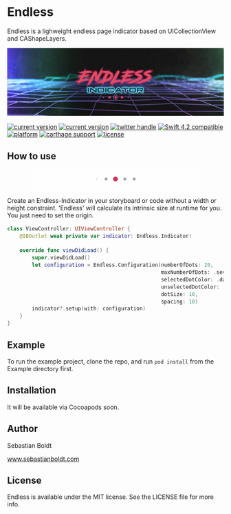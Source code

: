 # Endless

Endless is a lighweight endless page indicator based on UICollectionView and CAShapeLayers.

![Endless: Airbnb or Instragram like Page Indicator](https://github.com/SebastianBoldt/Endless/blob/master/Github/banner.png?raw=true)

<a href="https://paypal.me/boldtsebastian"><img src="https://img.shields.io/badge/paypal-donate-blue.svg?longCache=true&style=flat-square" alt="current version" /></a>
<a href="https://cocoapods.org/pods/Jelly"><img src="https://img.shields.io/badge/version-0.0.1-green.svg?longCache=true&style=flat-square" alt="current version" /></a>
<a href="http://twitter.com/sebastianboldt"><img src="https://img.shields.io/badge/twitter-@sebastianboldt-blue.svg?longCache=true&style=flat-square" alt="twitter handle" /></a>
<a href="https://developer.apple.com/swift"><img src="https://img.shields.io/badge/swift4.2-compatible-orange.svg?longCache=true&style=flat-square" alt="Swift 4.2 compatible" /></a>
<a href="https://www.apple.com/de/ios/ios-12/"><img src="https://img.shields.io/badge/platform-iOS-lightgray.svg?longCache=true&style=flat-square" alt="platform" /></a>
<a href="https://github.com/Carthage/Carthage"><img src="https://img.shields.io/badge/carthage-compatible-green.svg?longCache=true&style=flat-square" alt="carthage support" /></a>
<a href="https://en.wikipedia.org/wiki/MIT_License"><img src="https://img.shields.io/badge/license-MIT-lightgray.svg?longCache=true&style=flat-square" alt="license" /></a>

## How to use
<p align="center">
    <img src="https://github.com/SebastianBoldt/Endless/blob/master/Github/indicator.gif?raw=true" width="400";
</p>


Create an Endless-Indicator in your storyboard or code without a width  or height constraint.
'Endless' will calculate its intrinsic size at runtime for you. You just need to set the origin.

```swift
class ViewController: UIViewController {
    @IBOutlet weak private var indicator: Endless.Indicator!

    override func viewDidLoad() {
        super.viewDidLoad()
        let configuration = Endless.Configuration(numberOfDots: 20,
                                                  maxNumberOfDots: .seven,
                                                  selectedDotColor: .darkGray,
                                                  unselectedDotColor: .lightGray,
                                                  dotSize: 10,
                                                  spacing: 10)
        indicator?.setup(with: configuration)
    }
}
```

## Example

To run the example project, clone the repo, and run `pod install` from the Example directory first.

## Installation

It will be available via Cocoapods soon.

## Author

Sebastian Boldt 

www.sebastianboldt.com

## License

Endless is available under the MIT license. See the LICENSE file for more info.

